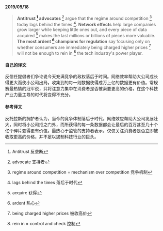 #### 2019/05/18

> **Antitrust [^1] advocates** [^2] argue that the regime around competition [^3] today lags behind the times [^4]. **Network effects** help large companies grow larger while keeping little ones out, and every piece of data acquired [^5] makes the last millions or billions of pieces more valuable. **The most ardent [^6] champions for regulation** say focusing only on whether consumers are immediately being charged higher prices [^7] will not be enough to rein in [^8] the tech industry's power player.



#### 自己的译文

反信任提倡者们争论说今天充满竞争的政权落后于时间。网络效率帮助大公司成长得更大而使小公司出局，收集到的每一则数据使得成万上亿的数据更有价值。常规赛最热情的冠军说，只将注意力集中在消费者是否被索要更高的价格，在这个科技产业力量主导的时代将变得不充分。



#### 参考译文

反托拉斯的拥护者认为，当今的竞争体制落后于时代。网络效应帮助大公司发展壮大，同时将小公司拒之门外，而所获得的每一条数据都会让最后的百万甚至几十个亿个碎片变得更有价值。最热心于监管的支持者表示，仅仅关注消费者是否立即被收取更高的价格，并不足以遏制科技行业的巨头。



[^1]: Antitrust 反垄断
[^2]: advocate 支持者
[^3]: regime around competition = mechanism over competition 竞争机制
[^4]: lags behind the times 落后于时代
[^5]: acquire 获得
[^6]: ardent 热心
[^7]: being charged higher prices 被收高价
[^8]: rein in = control and check 控制